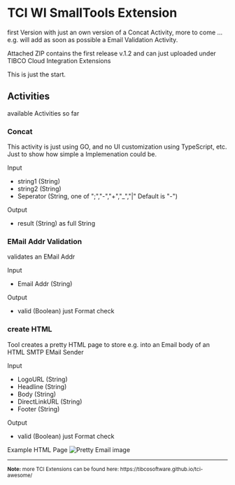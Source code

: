 # TCI WI SmallTools Extension
first Version with just an own version of a Concat Activity, more to come ...
e.g. will add as soon as possible a Email Validation Activity.

Attached ZIP contains the first release v.1.2 and can just uploaded under 
TIBCO Cloud Integration Extensions

This is just the start.

## Activities
available Activities so far
### Concat
This activity is just using GO, and no UI customization using TypeScript, etc.
Just to show how simple a Implemenation could be.

Input
- string1 (String)
- string2 (String)
- Seperator (String, one of ";","-","+","_","|" Default is "-")

Output
- result (String) as full String

### EMail Addr Validation
validates an EMail Addr

Input
- Email Addr (String)

Output
- valid (Boolean) just Format check

### create HTML
Tool creates a pretty HTML page to store e.g. into an Email body of an HTML SMTP EMail Sender

Input
- LogoURL (String)
- Headline (String)
- Body (String)
- DirectLinkURL (String)
- Footer (String)

Output
- valid (Boolean) just Format check

Example HTML Page
![Pretty Email image](screenshots/PrettyHTMLEMail.png?raw=true "TCI WI Pretty Email Screenshot")

<hr>
<sub><b>Note:</b> more TCI Extensions can be found here: https://tibcosoftware.github.io/tci-awesome/ </sub>


